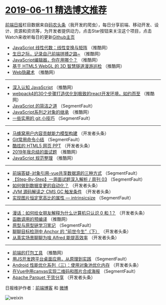 # [2019-06-11 精选博文推荐](https://toutiao.qdkfweb.cn/date/2019/06/11)

[前端日报](https://qdkfweb.cn/c/news)栏目数据来自[码农头条](https://toutiao.qdkfweb.cn/)（我开发的爬虫），每日分享前端、移动开发、设计、资源和资讯等，为开发者提供动力，点击Star按钮来关注这个项目，点击Watch来收听每日的更新[Github主页](https://github.com/kujian/frontendDaily)
* [JavaScript 线性代数：线性变换与矩阵](https://toutiao.qdkfweb.cn/114599.html) （推酷网）
* [生日之际，记录自己前端拼搏之路~](https://toutiao.qdkfweb.cn/114600.html) （推酷网）
* [JavaScript编辑器，你在用哪个？](https://toutiao.qdkfweb.cn/114598.html) （推酷网）
* [基于 HTML5 WebGL 的 3D 智慧隧道漫游巡检](https://toutiao.qdkfweb.cn/114601.html) （推酷网）
* [Web隐藏术](https://toutiao.qdkfweb.cn/114591.html) （推酷网）

***
* [深入认知 JavaScript](https://toutiao.qdkfweb.cn/114586.html) （推酷网）
* [webpack4的30个步骤打造优化到极致的react开发环境，如约而至](https://toutiao.qdkfweb.cn/114590.html) （推酷网）
* [JavaScript 的简洁之道](https://toutiao.qdkfweb.cn/114527.html) （SegmentFault）
* [JavaScript系列之对象的继承](https://toutiao.qdkfweb.cn/114588.html) （推酷网）
* [一些实用的 git 小技巧](https://toutiao.qdkfweb.cn/114533.html) （SegmentFault）

***
* [马蜂窝用户内容贡献能力模型构建](https://toutiao.qdkfweb.cn/114577.html) （开发者头条）
* [Git常用命令小结](https://toutiao.qdkfweb.cn/114536.html) （SegmentFault）
* [酷炫的 HTML5 网页 PPT](https://toutiao.qdkfweb.cn/114547.html) （开发者头条）
* [2019年我总结的面试题](https://toutiao.qdkfweb.cn/114594.html) （推酷网）
* [JavaScript 规范整理](https://toutiao.qdkfweb.cn/114595.html) （推酷网）

***
* [前端答疑-对象引用-vue共享数据源的三种方式](https://toutiao.qdkfweb.cn/114538.html) （SegmentFault）
* [【Step-By-Step】一周面试题深入解析 / 周刊 03](https://toutiao.qdkfweb.cn/114539.html) （SegmentFault）
* [如何做到数据变更的自动化？](https://toutiao.qdkfweb.cn/114571.html) （开发者头条）
* [JVM 源码解读之 CMS GC 触发条件](https://toutiao.qdkfweb.cn/114550.html) （开发者头条）
* [实现图片恒定宽高比的属性 — intrinsicsize](https://toutiao.qdkfweb.cn/114529.html) （SegmentFault）

***
* [漫话：如何给女朋友解释为什么计算机只认识 0 和 1？](https://toutiao.qdkfweb.cn/114561.html) （开发者头条）
* [函数调用的预编译](https://toutiao.qdkfweb.cn/114597.html) （推酷网）
* [原型与原型链学习笔记](https://toutiao.qdkfweb.cn/114540.html) （SegmentFault）
* [聊聊目标检测中 Anchor 的 “前世今生”（下）](https://toutiao.qdkfweb.cn/114572.html) （开发者头条）
* [从真实场景聊聊为啥 Alfred 能提高效率](https://toutiao.qdkfweb.cn/114551.html) （开发者头条）

***
* [前端的打包工具](https://toutiao.qdkfweb.cn/114587.html) （推酷网）
* [用JS开发跨平台桌面应用，从原理到实践](https://toutiao.qdkfweb.cn/114530.html) （SegmentFault）
* [Android 性能优化系列（三）：使用对象池优化内存](https://toutiao.qdkfweb.cn/114562.html) （开发者头条）
* [在Vue中用canvas实现二维码和图片合成海报](https://toutiao.qdkfweb.cn/114541.html) （SegmentFault）
* [Apache Parquet 干货分享](https://toutiao.qdkfweb.cn/114573.html) （开发者头条）

日报维护作者：[前端博客](https://qdkfweb.cn/) 和 [微博](https://qdkfweb.cn/go/weibo)

![weixin](https://user-images.githubusercontent.com/3055447/38468989-651132ac-3b80-11e8-8e6b-15122322a9d7.png)